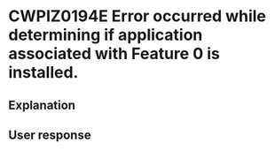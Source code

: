 # CWPIZ0194E Error occurred while determining if application associated with Feature 0 is installed.

## Explanation

## User response